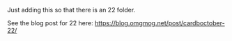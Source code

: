 Just adding this so that there is an 22 folder.

See the blog post for 22 here: https://blog.omgmog.net/post/cardboctober-22/
